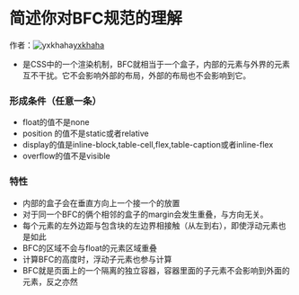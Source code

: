 # 简述你对BFC规范的理解

作者：![yxkhaha](https://avatars.githubusercontent.com/u/36123736?s=80&u=aa0740dcf27f2cb0e05f45ada2553d231f249cc4&v=4)[yxkhaha](https://github/yxkhaha)

  * 是CSS中的一个渲染机制，BFC就相当于一个盒子，内部的元素与外界的元素互不干扰。它不会影响外部的布局，外部的布局也不会影响到它。



### 形成条件（任意一条）

  * float的值不是none
  * position 的值不是static或者relative
  * display的值是inline-block,table-cell,flex,table-caption或者inline-flex
  * overflow的值不是visible



### 特性

  * 内部的盒子会在垂直方向上一个接一个的放置
  * 对于同一个BFC的俩个相邻的盒子的margin会发生重叠，与方向无关。
  * 每个元素的左外边距与包含块的左边界相接触（从左到右），即使浮动元素也是如此
  * BFC的区域不会与float的元素区域重叠
  * 计算BFC的高度时，浮动子元素也参与计算
  * BFC就是页面上的一个隔离的独立容器，容器里面的子元素不会影响到外面的元素，反之亦然



